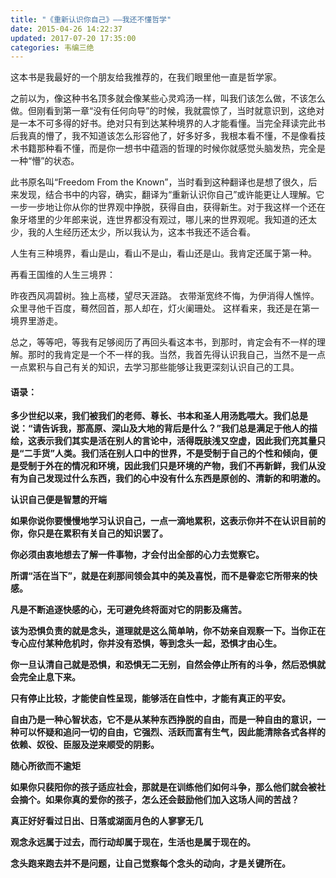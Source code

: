 ```yaml
---
title: "《重新认识你自己》——我还不懂哲学"
date: 2015-04-26 14:22:37
updated: 2017-07-20 17:35:00
categories: 韦编三绝
---
```

这本书是我最好的一个朋友给我推荐的，在我们眼里他一直是哲学家。

之前以为，像这种书名顶多就会像某些心灵鸡汤一样，叫我们该怎么做，不该怎么做。但刚看到第一章“没有任何向导”的时候，我就震惊了，当时就意识到，这绝对是一本不可多得的好书。绝对只有到达某种境界的人才能看懂。当完全拜读完此书后我真的懵了，我不知道该怎么形容他了，好多好多，我根本看不懂，不是像看技术书籍那种看不懂，而是你一想书中蕴涵的哲理的时候你就感觉头脑发热，完全是一种“懵”的状态。

此书原名叫“Freedom From the Known”，当时看到这种翻译也是想了很久，后来发现，结合书中的内容，确实，翻译为“重新认识你自己”或许能更让人理解。它一步一步地让你从你的世界观中挣脱，获得自由，获得新生。对于我这样一个还在象牙塔里的少年郎来说，连世界都没有观过，哪儿来的世界观呢。我知道的还太少，我的人生经历还太少，所以我认为，这本书我还不适合看。

人生有三种境界，看山是山，看山不是山，看山还是山。我肯定还属于第一种。

再看王国维的人生三境界：  

昨夜西风凋碧树。独上高楼，望尽天涯路。 
衣带渐宽终不悔，为伊消得人憔悴。 
众里寻他千百度，蓦然回首，那人却在，灯火阑珊处。 
这样看来，我还是在第一境界里游走。

总之，等等吧，等我有足够阅历了再回头看这本书，到那时，肯定会有不一样的理解。那时的我肯定是一个不一样的我。当然，我首先得认识我自己，当然不是一点一点累积与自己有关的知识，去学习那些能够让我更深刻认识自己的工具。

#### 语录：

**多少世纪以来，我们被我们的老师、尊长、书本和圣人用汤匙喂大。我们总是说：“请告诉我，那高原、深山及大地的背后是什么？”我们总是满足于他人的描绘，这表示我们其实是活在别人的言论中，活得既肤浅又空虚，因此我们充其量只是“二手货”人类。我们活在别人口中的世界，不是受制于自己的个性和倾向，便是受制于外在的情况和环境，因此我们只是环境的产物，我们不再新鲜，我们从没有为自己发现过什么东西，我们的心中没有什么东西是原创的、清新的和明澈的。**

**认识自己便是智慧的开端**

**如果你说你要慢慢地学习认识自己，一点一滴地累积，这表示你并不在认识目前的你，你只是在累积有关自己的知识罢了。**

**你必须由衷地想去了解一件事物，才会付出全部的心力去觉察它。**

**所谓“活在当下”，就是在刹那间领会其中的美及喜悦，而不是眷恋它所带来的快感。**

**凡是不断追逐快感的心，无可避免终将面对它的阴影及痛苦。**

**该为恐惧负责的就是念头，道理就是这么简单呐，你不妨亲自观察一下。当你正在专心应付某种危机时，你并没有恐惧，等到念头一起，恐惧才由心生。**

**你一旦认清自己就是恐惧，和恐惧无二无别，自然会停止所有的斗争，然后恐惧就会完全止息下来。**

**只有停止比较，才能使自性呈现，能够活在自性中，才能有真正的平安。**

**自由乃是一种心智状态，它不是从某种东西挣脱的自由，而是一种自由的意识，一种可以怀疑和追问一切的自由，它强烈、活跃而富有生气，因此能清除各式各样的依赖、奴役、臣服及逆来顺受的阴影。**

**随心所欲而不逾矩**

**如果你只裴阳你的孩子适应社会，那就是在训练他们如何斗争，那么他们就会被社会摘个。如果你真的爱你的孩子，怎么还会鼓励他们加入这场人间的苦战？**

**真正好好看过日出、日落或湖面月色的人寥寥无几**

**观念永远属于过去，而行动却属于现在，生活也是属于现在的。**

**念头跑来跑去并不是问题，让自己觉察每个念头的动向，才是关键所在。**
